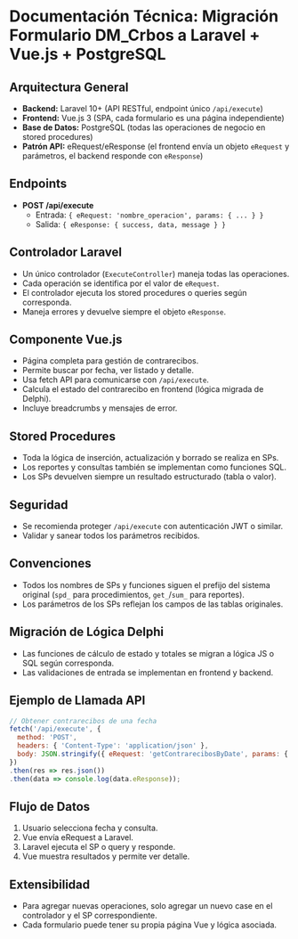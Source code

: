 # Documentación Técnica: Migración Formulario DM_Crbos a Laravel + Vue.js + PostgreSQL

## Arquitectura General
- **Backend:** Laravel 10+ (API RESTful, endpoint único `/api/execute`)
- **Frontend:** Vue.js 3 (SPA, cada formulario es una página independiente)
- **Base de Datos:** PostgreSQL (todas las operaciones de negocio en stored procedures)
- **Patrón API:** eRequest/eResponse (el frontend envía un objeto `eRequest` y parámetros, el backend responde con `eResponse`)

## Endpoints
- **POST /api/execute**
  - Entrada: `{ eRequest: 'nombre_operacion', params: { ... } }`
  - Salida: `{ eResponse: { success, data, message } }`

## Controlador Laravel
- Un único controlador (`ExecuteController`) maneja todas las operaciones.
- Cada operación se identifica por el valor de `eRequest`.
- El controlador ejecuta los stored procedures o queries según corresponda.
- Maneja errores y devuelve siempre el objeto `eResponse`.

## Componente Vue.js
- Página completa para gestión de contrarecibos.
- Permite buscar por fecha, ver listado y detalle.
- Usa fetch API para comunicarse con `/api/execute`.
- Calcula el estado del contrarecibo en frontend (lógica migrada de Delphi).
- Incluye breadcrumbs y mensajes de error.

## Stored Procedures
- Toda la lógica de inserción, actualización y borrado se realiza en SPs.
- Los reportes y consultas también se implementan como funciones SQL.
- Los SPs devuelven siempre un resultado estructurado (tabla o valor).

## Seguridad
- Se recomienda proteger `/api/execute` con autenticación JWT o similar.
- Validar y sanear todos los parámetros recibidos.

## Convenciones
- Todos los nombres de SPs y funciones siguen el prefijo del sistema original (`spd_` para procedimientos, `get_`/`sum_` para reportes).
- Los parámetros de los SPs reflejan los campos de las tablas originales.

## Migración de Lógica Delphi
- Las funciones de cálculo de estado y totales se migran a lógica JS o SQL según corresponda.
- Las validaciones de entrada se implementan en frontend y backend.

## Ejemplo de Llamada API
```js
// Obtener contrarecibos de una fecha
fetch('/api/execute', {
  method: 'POST',
  headers: { 'Content-Type': 'application/json' },
  body: JSON.stringify({ eRequest: 'getContrarecibosByDate', params: { fecha: '2024-06-01' } })
})
.then(res => res.json())
.then(data => console.log(data.eResponse));
```

## Flujo de Datos
1. Usuario selecciona fecha y consulta.
2. Vue envía eRequest a Laravel.
3. Laravel ejecuta el SP o query y responde.
4. Vue muestra resultados y permite ver detalle.

## Extensibilidad
- Para agregar nuevas operaciones, solo agregar un nuevo case en el controlador y el SP correspondiente.
- Cada formulario puede tener su propia página Vue y lógica asociada.
